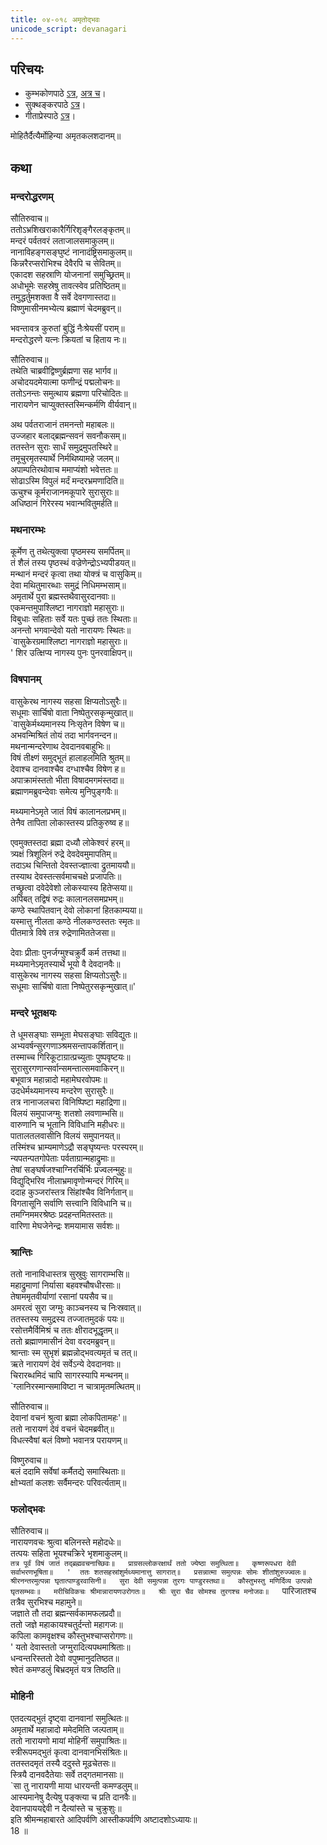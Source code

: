 ```yaml
---  
title: ०४-०१८ अमृतोद्भवः
unicode_script: devanagari
---  
```


## परिचयः
- कुम्भकोणपाठे [ऽत्र](https://archive.org/details/mahAbhArata-kumbhakoNam/page/n369), [अत्र च](https://sanskritdocuments.org/mirrors/mahabharata/mbhK/mahabharata-k-01-sa.html)।
- सुक्थङ्करपाठे [ऽत्र](http://bombay.indology.info/mahabharata/text/UD/MBh01.txt)।
- गीताप्रेस्पाठे [ऽत्र](https://archive.org/stream/mahabharata01ramauoft#page/564/mode/2up)।

मोहितैर्दैत्यैर्मोहिन्या अमृतकलशदानम्॥  

## कथा

### मन्दरोद्धरणम्
सौतिरुवाच॥  
ततोऽभ्रशिखराकारैर्गिरिशृङ्गैरलङ्कृतम्॥  
मन्दरं पर्वतवरं लताजालसमाकुलम्॥  
नानाविहङ्गसङ्घुष्टं नानादंष्ट्रिसमाकुलम्॥  
किन्नरैरप्सरोभिश्च देवैरपि च सेवितम्॥  
एकादश सहस्राणि योजनानां समुच्छ्रितम्॥  
अधोभूमेः सहस्रेषु तावत्स्वेव प्रतिष्ठितम्॥  
तमुद्धर्तुमशक्ता वै सर्वे देवगणास्तदा॥  
विष्णुमासीनमभ्येत्य ब्रह्माणं चेदमब्रुवन्॥  

भवन्तावत्र कुरुतां बुद्धिं नैःश्रेयसीं पराम्॥  
मन्दरोद्धरणे यत्नः क्रियतां च हिताय नः॥  

सौतिरुवाच॥  
तथेति चाब्रवीद्विष्णुर्ब्रह्मणा सह भार्गव॥  
अचोदयदमेयात्मा फणीन्द्रं पद्मलोचनः॥  
ततोऽनन्तः समुत्थाय ब्रह्मणा परिचोदितः॥  
नारायणेन चाप्युक्तस्तस्मिन्कर्मणि वीर्यवान्॥  

अथ पर्वतराजानं तमनन्तो महाबलः॥  
उज्जहार बलाद्ब्रह्मन्सवनं सवनौकसम्॥  
ततस्तेन सुराः सार्धं समुद्रमुपतस्थिरे॥  
तमूचुरमृतस्यार्थे निर्मथिष्यामहे जलम्॥  
अपाम्पतिरथोवाच ममाप्यंशो भवेत्ततः॥  
सोढाऽस्मि विपुलं मर्दं मन्दरभ्रमणादिति॥  
ऊचुश्च कूर्मराजानमकूपारे सुरासुराः॥  
अधिष्ठानं गिरेरस्य भवान्भवितुमर्हति॥  

### मथनारम्भः
कूर्मेण तु तथेत्युक्त्वा पृष्ठमस्य समर्पितम्॥  
तं शैलं तस्य पृष्ठस्थं वज्रेणेन्द्रोऽभ्यपीडयत्॥  
मन्थानं मन्दरं कृत्वा तथा योक्त्रं च वासुकिम्॥  
देवा मथितुमारब्धाः समुद्रं निधिमम्भसाम्॥  
अमृतार्थे पुरा ब्रह्मस्तथैवासुरदानवाः॥  
एकमन्तमुपाश्लिष्टा नागराज्ञो महासुराः॥  
विबुधाः सहिताः सर्वे यतः पुच्छं ततः स्थिताः॥  
अनन्तो भगवान्देवो यतो नारायणः स्थितः॥  
`वासुकेरग्रमाश्लिष्टा नागराज्ञो महासुराः॥  
' शिर उत्क्षिप्य नागस्य पुनः पुनरवाक्षिपन्॥  

### विषपानम्
वासुकेरथ नागस्य सहसा क्षिप्यतोऽसुरैः॥  
सधूमाः सार्चिषो वाता निष्पेतुरसकृन्मुखात्॥  
`वासुकेर्मथ्यमानस्य निःसृतेन विषेण च॥  
अभवन्मिश्रितं तोयं तदा भार्गवनन्दन॥  
मथनान्मन्दरेणाथ देवदानवबाहुभिः॥  
विषं तीक्ष्णं समुद्भूतं हालाहलमिति श्रुतम्॥  
देवाश्च दानवाश्चैव दग्धाश्चैव विषेण ह॥  
अपाक्रामंस्ततो भीता विषादमगमंस्तदा॥  
ब्रह्माणमब्रुवन्देवाः समेत्य मुनिपुङ्गवैः॥  

मथ्यमानेऽमृते जातं विषं कालानलप्रभम्॥  
तेनैव तापिता लोकास्तस्य प्रतिकुरुष्व ह॥  

एवमुक्तस्तदा ब्रह्मा दध्यौ लोकेश्वरं हरम्॥  
त्र्यक्षं त्रिशूलिनं रुद्रे देवदेवमुमापतिम्॥  
तदाऽथ चिन्तितो देवस्तज्ज्ञात्वा द्रुतमाययौ॥  
तस्याथ देवस्तत्सर्वमाचचक्षे प्रजापतिः॥  
तच्छ्रुत्वा दवेदेवेशो लोकस्यास्य हितेप्सया॥  
अपिबत् तद्विषं रुद्रः कालानलसमप्रभम्॥  
कण्ठे स्थापितवान् देवो लोकानां हितकाम्यया॥  
यस्मात्तु नीलता कण्ठे नीलकण्ठस्ततः स्मृतः॥  
पीतमात्रे विषे तत्र रुद्रेणामिततेजसा॥  

देवाः प्रीताः पुनर्जग्मुश्चक्रुर्वै कर्म तत्तथा॥  
मथ्यमानेऽमृतस्यार्थे भूयो वै देवदानवैः॥  
वासुकेरथ नागस्य सहसा क्षिप्यतोऽसुरैः॥  
सधूमाः सार्चिषो वाता निष्पेतुरसकृन्मुखात्॥'  

### मन्दरे भूतक्षयः
ते धूमसङ्घाः सम्भूता मेघसङ्घाः सविद्युतः॥  
अभ्यवर्षन्सुरगणाञ्श्रमसन्तापकर्शितान्॥  
तस्माच्च गिरिकूटाग्रात्प्रच्युताः पुष्पवृष्टयः॥  
सुरासुरगणान्सर्वान्समन्तात्समवाकिरन्॥  
बभूवात्र महान्नादो महामेघरवोपमः॥  
उदधेर्मथ्यमानस्य मन्दरेण सुरासुरैः॥  
तत्र नानाजलचरा विनिष्पिष्टा महाद्रिणा॥  
विलयं समुपाजग्मुः शतशो लवणाम्भसि॥  
वारुणानि च भूतानि विविधानि महीधरः॥  
पातालतलवासीनि विलयं समुपानयत्॥  
तस्मिंश्च भ्राम्यमाणेऽद्रौ सङ्घृष्यन्तः परस्परम्॥  
न्यपतन्पतगोपेताः पर्वताग्रान्महाद्रुमाः॥  
तेषां सङ्घर्षजश्चाग्निरर्चिर्भिः प्रज्वलन्मुहुः॥  
विद्युद्भिरिव नीलाभ्रमावृणोन्मन्दरं गिरिम्॥  
ददाह कुञ्जरांस्तत्र सिंहांश्चैव विनिर्गतान्॥  
विगतासूनि सर्वाणि सत्त्वानि विविधानि च॥  
तमग्निममरश्रेष्ठः प्रदहन्तमितस्ततः॥  
वारिणा मेघजेनेन्द्रः शमयामास सर्वशः॥  

### श्रान्तिः
ततो नानाविधास्तत्र सुस्रुवुः सागराम्भसि॥  
महाद्रुमाणां निर्यासा बहवश्चौषधीरसाः॥  
तेषाममृतवीर्याणां रसानां पयसैव च॥  
अमरत्वं सुरा जग्मुः काञ्चनस्य च निःस्रवात्॥  
ततस्तस्य समुद्रस्य तज्जातमुदकं पयः॥  
रसोत्तमैर्विमिश्रं च ततः क्षीरादभूद्धृतम्॥  
ततो ब्रह्माणमासीनं देवा वरदमब्रुवन्॥  
श्रान्ताः स्म सुभृशं ब्रह्मन्नोद्भवत्यमृतं च तत्॥  
ऋते नारायणं देवं सर्वेऽन्ये देवदानवाः॥  
चिरारब्धमिदं चापि सागरस्यापि मन्थनम्॥  
`ग्लानिरस्मान्समाविष्टा न चात्रामृतमत्थितम्॥  

सौतिरुवाच॥  
देवानां वचनं श्रुत्वा ब्रह्मा लोकपितामहः'॥  
ततो नारायणं देवं वचनं चेदमब्रवीत्॥  
विधत्स्वैषां बलं विष्णो भवानत्र परायणम्॥  

विष्णुरुवाच॥  
बलं ददामि सर्वेषां कर्मैतद्ये समास्थिताः॥  
क्षोभ्यतां कलशः सर्वैमन्दरः परिवर्त्यताम्॥  

### फलोद्भवः
सौतिरुवाच॥  
नारायणवचः श्रुत्वा बलिनस्ते महोदधेः॥  
तत्पयः सहिता भूयश्चक्रिरे भृशमाकुलम्॥  
`तत्र पूर्वं विषं जातं तद्ब्रह्मवचनाच्छिवः॥  
प्राग्रसल्लोकरक्षार्थं ततो ज्येष्ठा समुत्थिता॥  
कृष्णरूपधरा देवी सर्वाभरणभूषिता॥  
' 
ततः शतसहस्रांशुर्मथ्यमानात्तु सागरात्॥  
प्रसन्नात्मा समुत्पन्नः सोमः शीतांशुरुज्ज्वलः॥  
श्रीरनन्तरमुत्पन्ना घृतात्पाण्डुरवासिनी॥  
सुरा देवी समुत्पन्ना तुरगः पाण्डुरस्तथा॥  
कौस्तुभस्तु मणिर्दिव्य उत्पन्नो घृतसम्भवः॥  
मरीचिविकचः श्रीमान्नारायणउरोगतः॥  
श्रीः सुरा चैव सोमश्च तुरगश्च मनोजवः॥  
`पारिजातश्च तत्रैव सुरभिश्च महामुने॥  
जज्ञाते तौ तदा ब्रह्मन्सर्वकामफलप्रदौ॥  
ततो जज्ञे महाकायश्चतुर्दन्तो महागजः॥  
कपिला कामवृक्षश्च कौस्तुभश्चाप्सरोगणः॥  
' यतो देवास्ततो जग्मुरादित्यपथमाश्रिताः॥  
धन्वन्तरिस्ततो देवो वपुष्मानुदतिष्ठत॥  
श्वेतं कमण्डलुं बिभ्रदमृतं यत्र तिष्ठति॥  

### मोहिनी
एतदत्यद्भुतं दृष्ट्वा दानवानां समुत्थितः॥  
अमृतार्थे महान्नादो ममेदमिति जल्पताम्॥  
ततो नारायणो मायां मोहिनीं समुपाश्रितः॥  
स्त्रीरूपमद्भुतं कृत्वा दानवानभिसंश्रितः॥  
ततस्तदमृतं तस्यै ददुस्ते मूढचेतसः॥  
स्त्रियै दानवदैतेयाः सर्वे तद्गतमानसाः॥  
`सा तु नारायणी माया धारयन्ती कमण्डलुम्॥  
आस्यमानेषु दैत्येषु पङ्क्त्या च प्रति दानवैः॥  
देवानपाययद्देवी न दैत्यांस्ते च चुक्रुशुः॥  
इति श्रीमन्महाबारते आदिपर्वणि आस्तीकपर्वणि अष्टादशोऽध्यायः॥  
18 ॥  
